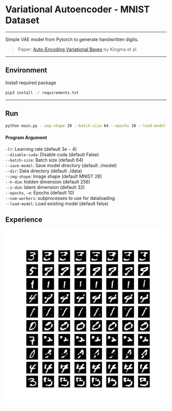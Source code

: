 # Variational Autoencoder - MNIST Dataset

---

Simple VAE model from Pytorch to generate handwritten digits.

> Paper: [Auto-Encoding Variational Bayes](https://arxiv.org/pdf/1312.6114.pdf) by Kingma et al.

---

## Environment

Install required package

```bash
pip3 install -r requirements.txt
```

---

## Run

```bash
python main.py --img-shape 28 --batch-size 64 --epochs 10 --load-model false
```

#### Program Argument

`-lr`: Learning rate (default $3e-4$) \
`--disable-cuda`: Disable cuda (default False) \
`--batch-size`: Batch size (default 64) \
`--save-model`: Save model directory (default ./model) \
`--dir`: Data directory (default ./data) \
`--img-shape`: Image shape (default MNIST 28) \
`--h-dim`: hidden dimension (default 256) \
`--z-dim`: latent dimension (default 32) \
`--epochs`, `-e`: Epochs (default 10) \
`--num-workers`: subprocesses to use for dataloading\
`--load-model`: Load existing model (default false)

## Experience

![image](./image/grid.png)
